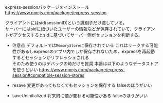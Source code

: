 express-sessionパッケージをインストール  
https://www.npmjs.com/package/express-session  


クライアントにはsid(sessionID)という識別子だけ渡している。  
サーバーにはsidに紐づいたユーザーの情報などが保存されていて、クライアントがアクセスするとsidに基づいてサーバー側がセッションを判断する。  

- 注意点
デフォルトでは`MemoryStore`に保存されている
これはリークする可能性があるしexpressのアプリ内でしか保存されないため、expressを再起動するとセッションがリフレッシュされる    
そのため使うのはデバックの時だけを推奨
本番は以下のようなデータストアを使うといい
https://www.npmjs.com/package/express-session#compatible-session-stores


- resave
変更があってもなくてもセッションを保存する
falseのほうがいい

- saveUninitialized
将来的に値が変わる可能性がある
falseのほうがいい

